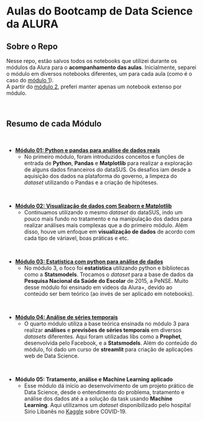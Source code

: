 # Aulas do Bootcamp de Data Science da ALURA

## Sobre o Repo
Nesse repo, estão salvos todos os notebooks que utilizei durante os módulos da Alura para o **acompanhamento das aulas**. Inicialmente, separei o módulo em diversos notebooks diferentes, um para cada aula (como é o caso do [módulo 1](https://github.com/nicolasbuen/Alura-s-Data-Science-Bootcamp/tree/master/modulo_1)). 
<br>
A partir do [módulo 2](https://github.com/nicolasbuen/Alura-s-Data-Science-Bootcamp/tree/master/modulo_2), preferi manter apenas um notebook extenso por módulo. 

<br>

## Resumo de cada Módulo
<br>

* [**Módulo 01: Python e pandas para análise de dados reais**](https://github.com/nicolasbuen/Alura-s-Data-Science-Bootcamp/tree/master/Aula%20M%C3%B3dulo%201)
   * No primeiro módulo, foram introduzidos conceitos e funções de entrada de **Python**, **Pandas** e **Matplotlib** para realizar a exploração de alguns dados financeiros do dataSUS. Os desafios iam desde a aquisição dos dados na plataforma do governo, a limpeza do *dataset* utilizando o Pandas e a criação de hipóteses. 
<br>

* [**Módulo 02: Visualização de dados com Seaborn e Matplotlib**](https://github.com/nicolasbuen/Alura-s-Data-Science-Bootcamp/blob/master/Aula%20M%C3%B3dulo%202.ipynb)
  * Continuamos utilizando o mesmo *dataset* do dataSUS, indo um pouco mais fundo no tratamento e na manipulação dos dados para realizar análises mais complexas que a do primeiro módulo. Além disso, houve um enfoque em **visualização de dados** de acordo com cada tipo de váriavel, boas práticas e etc.
<br>

* [**Módulo 03: Estatística com python para análise de dados**](https://github.com/nicolasbuen/Alura-s-Data-Science-Bootcamp/blob/master/Aula%20M%C3%B3dulo%203.ipynb)
  * No módulo 3, o foco foi **estatística** utilizando python e bibliotecas como a **Statsmodels**. Trocamos o *dataset* para a base de dados da **Pesquisa Nacional da Saúde do Escolar** de 2015, a PeNSE. Muito desse módulo foi ensinado em videos da Alura+, devido ao conteúdo ser bem teórico (ao invés de ser aplicado em notebooks).
<br>

* [**Módulo 04: Análise de séries temporais**](https://github.com/nicolasbuen/Alura-s-Data-Science-Bootcamp/blob/master/Aula%20M%C3%B3dulo%204.ipynb)
   * O quarto módulo utiliza a base teórica ensinada no módulo 3 para realizar **análises** e **previsões de séries temporais** em diversos *datasets* diferentes. Aqui foram utilizadas libs como a **Prophet**, desenvolvida pelo Facebook, e a **Statsmodels**. Além do conteúdo do módulo, foi dado um curso de **streamlit** para criação de aplicações web de Data Science.  
<br>

* **Módulo 05: Tratamento, análise e Machine Learning aplicado**
   * Esse módulo dá início ao desenvolvimento de um projeto prático de Data Science, desde o entendimento do problema, tratamento e análise dos dados até a a solução da task usando **Machine Learning**. Aqui utilizamos um *dataset* disponibilizado pelo hospital Sírio Libanês no [Kaggle](https://www.kaggle.com/Sírio-Libanes/covid19) sobre COVID-19.
 


